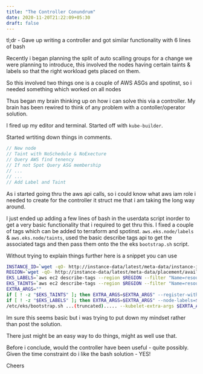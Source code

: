 ```yaml
---
title: "The Controller Conundrum"
date: 2020-11-20T21:22:09+05:30
draft: false
---
```


tl;dr - Gave up writing a controller and got similar functionality with 6 lines of bash

Recently i began planning the split of auto scalling groups for a change we were planning to introduce, this involved the nodes having certain taints & labels so that the right workload gets placed on them. 

So this involved two things one is a couple of AWS ASGs and spotinst, so i needed something which worked on all nodes

Thus began my brain thinking up on how i can solve this via a controller. My brain has been rewired to think of any problem with a contoller/operator solution. 

I fired up my editor and terminal. Started off with `kube-builder`. 

Started wrtiting down things in comments.

```go
// New node
// Taint with NoSchedule & NoExecture
// Query AWS find tenency 
// If not Spot Query ASG membership
// ...
// ...
// Add Label and Taint
```

As i started going thru the aws api calls, so i could know what aws iam role i needed to create for the controller it struct me that i am taking the long way around.

I just ended up adding a few lines of bash in the userdata script inorder to get a very basic functionality that i required to get thru this. I fixed a couple of tags which can be added to terraform and spotinst. `aws.eks.node/labels` & `aws.eks.node/taints`, used the basic describe tags api to get the associated tags and then pass them onto the the eks `bootstrap.sh` script. 

Without trying to explain things further here is a snippet you can use

```bash
INSTANCE_ID=`wget -qO- http://instance-data/latest/meta-data/instance-id`
REGION=`wget -qO- http://instance-data/latest/meta-data/placement/availability-zone | sed 's/.$//'`
EKS_LABELS=`aws ec2 describe-tags --region $REGION --filter "Name=resource-id,Values=$INSTANCE_ID" --output=json | jq --raw-output '.Tags[] | select(.Key=="aws.eks.node/label") | .Value'`
EKS_TAINTS=`aws ec2 describe-tags --region $REGION --filter "Name=resource-id,Values=$INSTANCE_ID" --output=json | jq --raw-output '.Tags[] | select(.Key=="aws.eks.node//taint") | .Value'`
EXTRA_ARGS=""
if [ ! -z "$EKS_TAINTS" ]; then EXTRA_ARGS=$EXTRA_ARGS" --register-with-taints=$EKS_TAINTS"; fi
if [ ! -z "$EKS_LABELS" ]; then EXTRA_ARGS=$EXTRA_ARGS" --node-labels=$EKS_LABELS"; fi
/etc/eks/bootstrap.sh ...(truncated)..... --kubelet-extra-args $EXRTA_ARGS $CLUSTER_NAME
```

Im sure this seems basic but i was trying to put down my mindset rather than post the solution.

There just might be an easy way to do things, might as well use that. 


Before i conclude, would the controller have been useful - quite possibly. 
Given the time constraint do i like the bash solution - YES!

Cheers

